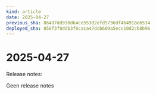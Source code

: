 ```yaml
---
kind: article
date: 2025-04-27
previous_sha: 864d7dd938d64ce553d2efd5736df464918e6534
deployed_sha: 856f3f0ddb3f6caca47dcb600a5ecc10d2cb8b96
---
```


# 2025-04-27

Release notes:

Geen release notes
